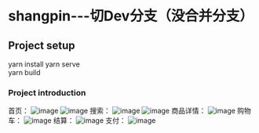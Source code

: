 # shangpin---切Dev分支（没合并分支）

## Project setup
yarn install
yarn serve   
yarn build

### Project introduction
首页：
![image](https://user-images.githubusercontent.com/92011625/149060332-db85406d-07e0-483e-bf94-88c60a01a0b9.png)
![image](https://user-images.githubusercontent.com/92011625/149060377-42dc2791-5a5a-4ab7-a26f-7b87555e2990.png)
搜索：
![image](https://user-images.githubusercontent.com/92011625/149060435-7176ff50-6d31-43ab-a763-e7284a816879.png)
![image](https://user-images.githubusercontent.com/92011625/149060509-72bae8a4-59cf-49d3-82bc-60ac5996c9fd.png)
商品详情：
![image](https://user-images.githubusercontent.com/92011625/149060697-8900ac60-20c5-456f-8b19-8802e1f26bcd.png)
购物车：
![image](https://user-images.githubusercontent.com/92011625/149061624-c485a85a-1633-4d95-83fe-b7fb36f7ec4e.png)
结算：
![image](https://user-images.githubusercontent.com/92011625/149061468-8aa12217-3018-442d-8857-83f6ea5b6c8e.png)
支付：
![image](https://user-images.githubusercontent.com/92011625/149061585-a0d02f5b-75de-4cae-820b-ebb26072d672.png)






